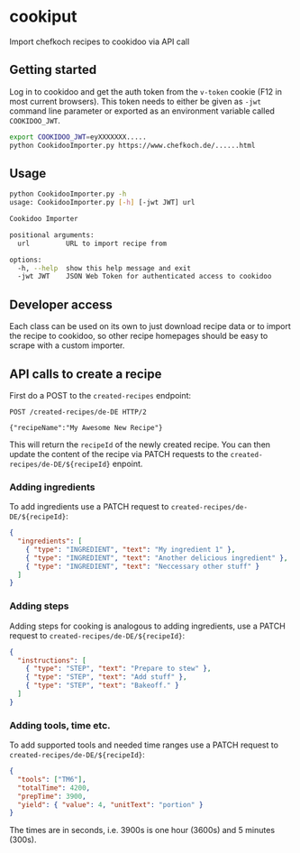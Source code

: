 # cookiput

Import chefkoch recipes to cookidoo via API call

## Getting started

Log in to cookidoo and get the auth token from the `v-token` cookie (F12 in most current browsers). This token needs to either be given as `-jwt` command line parameter or exported as an environment variable called `COOKIDOO_JWT`.

```bash
export COOKIDOO_JWT=eyXXXXXXX.....
python CookidooImporter.py https://www.chefkoch.de/......html
```

## Usage

```bash
python CookidooImporter.py -h
usage: CookidooImporter.py [-h] [-jwt JWT] url

Cookidoo Importer

positional arguments:
  url         URL to import recipe from

options:
  -h, --help  show this help message and exit
  -jwt JWT    JSON Web Token for authenticated access to cookidoo
```

## Developer access

Each class can be used on its own to just download recipe data or to import the recipe to cookidoo, so other recipe homepages should be easy to scrape with a custom importer.

## API calls to create a recipe

First do a POST to the `created-recipes` endpoint:

```
POST /created-recipes/de-DE HTTP/2

{"recipeName":"My Awesome New Recipe"}
```

This will return the `recipeId` of the newly created recipe. You can then update the content of the recipe via PATCH requests to the `created-recipes/de-DE/${recipeId}` enpoint.

### Adding ingredients

To add ingredients use a PATCH request to `created-recipes/de-DE/${recipeId}`:

```json
{
  "ingredients": [
    { "type": "INGREDIENT", "text": "My ingredient 1" },
    { "type": "INGREDIENT", "text": "Another delicious ingredient" },
    { "type": "INGREDIENT", "text": "Neccessary other stuff" }
  ]
}
```

### Adding steps

Adding steps for cooking is analogous to adding ingredients, use a PATCH request to `created-recipes/de-DE/${recipeId}`:

```json
{
  "instructions": [
    { "type": "STEP", "text": "Prepare to stew" },
    { "type": "STEP", "text": "Add stuff" },
    { "type": "STEP", "text": "Bakeoff." }
  ]
}
```

### Adding tools, time etc.

To add supported tools and needed time ranges use a PATCH request to `created-recipes/de-DE/${recipeId}`:

```json
{
  "tools": ["TM6"],
  "totalTime": 4200,
  "prepTime": 3900,
  "yield": { "value": 4, "unitText": "portion" }
}
```

The times are in seconds, i.e. 3900s is one hour (3600s) and 5 minutes (300s).
